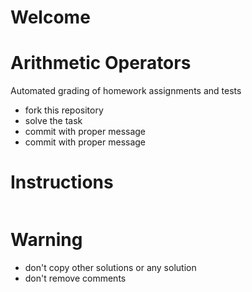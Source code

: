 # Welcome
# Arithmetic Operators

Automated grading of homework assignments and tests
- fork this repository
- solve the task
- commit with proper message
- commit with proper message

# Instructions
```Python

```

# Warning
- don't copy other solutions or any solution
- don't remove comments